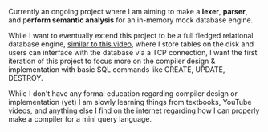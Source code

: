Currently an ongoing project where I am aiming to make a **lexer**, **parser**, and p**erform semantic analysis** for an in-memory mock database engine. 

While I want to eventually extend this project to be a full fledged relational database engine, [similar to this video](https://youtu.be/5Pc18ge9ohI?si=yqO0x9kQlstSBQu5), where I store tables on the disk and users can interface with the database via a TCP connection, I want the first iteration of this project to focus more on the compiler design & implementation with basic SQL commands like CREATE, UPDATE, DESTROY. 

While I don't have any formal education regarding compiler design or implementation (yet) I am slowly learning things from textbooks, YouTube videos, and anything else I find on the internet regarding how I can properly make a compiler for a mini query language. 
